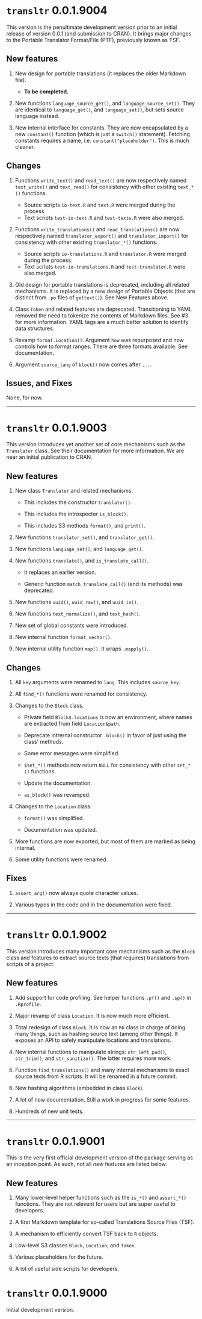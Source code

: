 # `transltr` 0.0.1.9004

This version is the penultimate development version prior to an initial
release of version 0.0.1 (and submission to CRAN). It brings major changes
to the Portable Translator Format/File (PTF), previously known as TSF.

## New features

1. New design for portable translations (it replaces the older Markdown file).
   - **To be completed.**

2. New functions `language_source_get()`, and `language_source_set()`. They
   are identical to `language_get()`, and `language_set()`, but sets source
   language instead.

3. New internal interface for constants. They are now encapsulated by a new
   `constant()` function (which is just a `switch()` statement). Fetching
   constants requires a name, i.e. `constant("placeholder")`. This is much
   cleaner.

## Changes

1. Functions `write_text()` and `read_text()` are now respectively named
   `text_write()` and `text_read()` for consistency with other existing
   `text_*()` functions.
   * Source scripts `io-text.R` and `text.R` were merged during the process.
   * Text scripts `test-io-text.R` and `test-texts.R` were also merged.

2. Functions `write_translations()` and `read_translations()` are now
   respectively named `translator_export()` and `translator_import()` for
   consistency with other existing `translator_*()` functions.
   * Source scripts `io-translations.R` and `translator.R` were merged during
     the process.
   * Text scripts `test-io-translations.R` and `test-translator.R` were also
     merged.

3. Old design for portable translations is deprecated, including all related
   mechanisms. It is replaced by a new design of Portable Objects (that are
   distinct from `.po` files of `gettext()`). See New Features above.

4. Class `Token` and related features are deprecated. Transitioning to YAML
   removed the need to tokenize the contents of Markdown files. See #3 for
   more information. YAML tags are a much better solution to identify data
   structures.

5. Revamp `format.Location()`. Argument `how` was repurposed and now controls
   how to format ranges. There are three formats available. See documentation.

6. Argument `source_lang` of `block()` now comes after `...`.

## Issues, and Fixes

None, for now.


---

# `transltr` 0.0.1.9003

This version introduces yet another set of core mechanisms such as the
`Translator` class. See their documentation for more information. We are
near an initial publication to CRAN.

## New features

1. New class `Translator` and related mechanisms.
   * This includes the constructor `translator()`.

   * This includes the introspector `is_block()`.

   * This includes S3 methods `format()`, and `print()`.

2. New functions `translator_set()`, and `translator_get()`.

3. New functions `language_set()`, and `language_get()`.

4. New functions `translate()`, and `is_translate_call()`.
   * It replaces an earlier version.

   * Generic function `match_translate_call()` (and its methods) was deprecated.

5. New functions `uuid()`, `uuid_raw()`, and `uuid_is()`.

6. New functions `text_normalize()`, and `text_hash()`.

7. New set of global constants were introduced.

8. New internal function `format_vector()`.

9. New internal utility function `map()`. It wraps `.mapply()`.

## Changes

1. All `key` arguments were renamed to `lang`. This includes `source_key`.

2. All `find_*()` functions were renamed for consistency.

3. Changes to the `Block` class.

   * Private field `Block$.locations` is now an environment, where names are
     extracted from field `Location$path`.

   * Deprecate intrernal constructor `.block()` in favor of just using the
     class' methods.

   * Some error messages were simplified.

   * `$set_*()` methods now return `NULL` for consistency with other `set_*()`
     functions.

   * Update the documentation.

   * `as_block()` was revamped.

4. Changes to the `Location` class.

   * `format()` was simplified.

   * Documentation was updated.

5. More functions are now exported, but most of them are marked as being
   internal.

4. Some utility functions were renamed.

## Fixes

1. `assert_arg()` now always quote character values.

2. Various typos in the code and in the documentation were fixed.


---

# `transltr` 0.0.1.9002

This version introduces many important core mechanisms such as the `Block`
class and features to extract source texts (that requires) translations from
scripts of a project.

## New features

1. Add support for code profiling. See helper functions `.pf()` and `.sp()` in
`.Rprofile`.

2. Major revamp of class `Location`. It is now much more efficient.

3. Total redesign of class `Block`. It is now an `R6` class in charge of doing
many things, such as hashing source text (among other things). It exposes an
API to safely manipulate locations and translations.

4. New internal functions to manipulate strings: `str_left_pad()`,
`str_trim()`, and `str_sanitize()`. The latter requires more work.

5. Function `find_translations()` and many internal mechanisms to exact
source texts from R scripts. It will be renamed in a future commit.

6. New hashing algorithms (embedded in class `Block`).

7. A lot of new documentation. Still a work in progress for some features.

8. Hundreds of new unit tests.


---

# `transltr` 0.0.1.9001

This is the very first official development version of the package serving as
an inception point. As such, not all *new* features are listed below.

## New features

1. Many lower-level helper functions such as the `is_*()` and `assert_*()`
functions. They are not relevent for users but are super useful to developers.

2. A first Markdown template for so-called Translations Source Files (TSF).

3. A mechanism to efficiently convert TSF back to `R` objects.

4. Low-level S3 classes `Block`, `Location`, and `Token`.

5. Various placeholders for the future.

6. A lot of useful side scripts for developers.

# `transltr` 0.0.1.9000

Initial development version.
